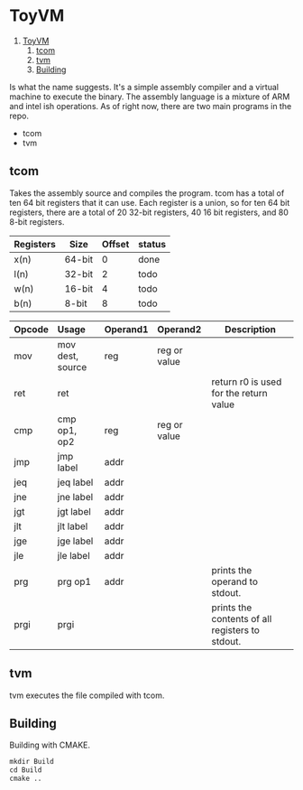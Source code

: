 # ToyVM

1. [ToyVM](#toyvm)
    1. [tcom](#tcom)
    2. [tvm](#tvm)
    3. [Building](#building)

Is what the name suggests. It's a simple assembly compiler and a virtual machine to execute the binary. The assembly language is a mixture of ARM and intel ish operations. As of right now, there are two main programs in the repo.

* tcom
* tvm

## tcom

Takes the assembly source and compiles the program.
tcom has a total of ten 64 bit registers that it can use.
Each register is a union, so for ten 64 bit registers, there are a total of 20 32-bit registers, 40 16 bit registers, and 80 8-bit registers.


| Registers | Size   | Offset | status |
|:----------|--------|--------|--------|
| x(n)      | 64-bit | 0      | done   |
| l(n)      | 32-bit | 2      | todo   |
| w(n)      | 16-bit | 4      | todo   |
| b(n)      | 8-bit  | 8      | todo   |

| Opcode | Usage            | Operand1 | Operand2     | Description                                     |
|:-------|:-----------------|:---------|:-------------|-------------------------------------------------|
| mov    | mov dest, source | reg      | reg or value |                                                 |
| ret    | ret              |          |              | return r0 is used for the return value          |
| cmp    | cmp op1, op2     | reg      | reg or value |                                                 |
| jmp    | jmp label        | addr     |              |                                                 |
| jeq    | jeq label        | addr     |              |                                                 |
| jne    | jne label        | addr     |              |                                                 |
| jgt    | jgt label        | addr     |              |                                                 |
| jlt    | jlt label        | addr     |              |                                                 |
| jge    | jge label        | addr     |              |                                                 |
| jle    | jle label        | addr     |              |                                                 |
| prg    | prg op1          | addr     |              | prints the operand to stdout.                   |
| prgi   | prgi             |          |              | prints the contents of all registers to stdout. |

## tvm

tvm executes the file compiled with tcom.

## Building

Building with CMAKE.

```txt
mkdir Build
cd Build
cmake ..
```
